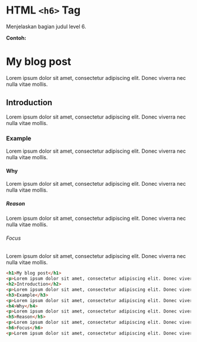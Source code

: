 # HTML `<h6>` Tag

Menjelaskan bagian judul level 6.

<div class="example">
	<p class="example__label"><strong>Contoh:</strong></p>
	<div class="example__preview">
<h1>My blog post</h1>
<p>Lorem ipsum dolor sit amet, consectetur adipiscing elit. Donec viverra nec nulla vitae mollis.</p>
<h2>Introduction</h2>
<p>Lorem ipsum dolor sit amet, consectetur adipiscing elit. Donec viverra nec nulla vitae mollis.</p>
<h3>Example</h3>
<p>Lorem ipsum dolor sit amet, consectetur adipiscing elit. Donec viverra nec nulla vitae mollis.</p>
<h4>Why</h4>
<p>Lorem ipsum dolor sit amet, consectetur adipiscing elit. Donec viverra nec nulla vitae mollis.</p>
<h5>Reason</h5>
<p>Lorem ipsum dolor sit amet, consectetur adipiscing elit. Donec viverra nec nulla vitae mollis.</p>
<h6>Focus</h6>
<p>Lorem ipsum dolor sit amet, consectetur adipiscing elit. Donec viverra nec nulla vitae mollis.</p>
    </div>
</div>

```html
<h1>My blog post</h1>
<p>Lorem ipsum dolor sit amet, consectetur adipiscing elit. Donec viverra nec nulla vitae mollis.</p>
<h2>Introduction</h2>
<p>Lorem ipsum dolor sit amet, consectetur adipiscing elit. Donec viverra nec nulla vitae mollis.</p>
<h3>Example</h3>
<p>Lorem ipsum dolor sit amet, consectetur adipiscing elit. Donec viverra nec nulla vitae mollis.</p>
<h4>Why</h4>
<p>Lorem ipsum dolor sit amet, consectetur adipiscing elit. Donec viverra nec nulla vitae mollis.</p>
<h5>Reason</h5>
<p>Lorem ipsum dolor sit amet, consectetur adipiscing elit. Donec viverra nec nulla vitae mollis.</p>
<h6>Focus</h6>
<p>Lorem ipsum dolor sit amet, consectetur adipiscing elit. Donec viverra nec nulla vitae mollis.</p>
```